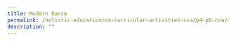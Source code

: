 ```yaml
---
title: Modern Dance
permalink: /holistic-education/co-curricular-activities-cca/p4-p6-cca/aesthetics/modern-dance
description: ""
---
```

